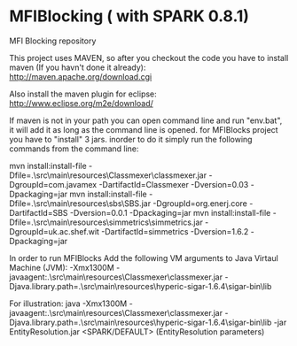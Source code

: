 MFIBlocking ( with SPARK 0.8.1)
===========

MFI Blocking repository

This project uses MAVEN, so after you checkout the code you have to install maven (If you havn't done it already):
http://maven.apache.org/download.cgi

Also install the maven plugin for eclipse: http://www.eclipse.org/m2e/download/

If maven is not in your path you can open command line and run "env.bat", it will add it as long as the command line is opened.
for MFIBlocks project you have to "install" 3 jars.
inorder to do it simply run the following commands from the command line:


mvn install:install-file -Dfile=.\src\main\resources\Classmexer\classmexer.jar -DgroupId=com.javamex -DartifactId=Classmexer -Dversion=0.03 -Dpackaging=jar
mvn install:install-file -Dfile=.\src\main\resources\sbs\SBS.jar -DgroupId=org.enerj.core -DartifactId=SBS -Dversion=0.0.1 -Dpackaging=jar
mvn install:install-file -Dfile=.\src\main\resources\simmetrics\simmetrics.jar -DgroupId=uk.ac.shef.wit -DartifactId=simmetrics -Dversion=1.6.2 -Dpackaging=jar

In order to run MFIBlocks Add the following VM arguments to Java Virtaul Machine (JVM):
-Xmx1300M
-javaagent:.\src\main\resources\Classmexer\classmexer.jar
-Djava.library.path=.\src\main\resources\hyperic-sigar-1.6.4\sigar-bin\lib

For illustration:
java -Xmx1300M -javaagent:.\src\main\resources\Classmexer\classmexer.jar -Djava.library.path=.\src\main\resources\hyperic-sigar-1.6.4\sigar-bin\lib -jar EntityResolution.jar <SPARK/DEFAULT> (EntityResolution parameters)

